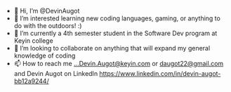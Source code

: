 - 👋 Hi, I’m @DevinAugot
- 👀 I’m interested learning new coding languages, gaming, or anything to do with the outdoors! :)
- 🌱 I’m currently a 4th semester student in the Software Dev program at Keyin college
- 💞️ I’m looking to collaborate on anything that will expand my general knowledge of coding
- 📫 How to reach me ...Devin.Augot@keyin.com or daugot22@gmail.com and Devin Augot on LinkedIn https://www.linkedin.com/in/devin-augot-bb12a9244/


<!---
DevinAugot/DevinAugot is a ✨ special ✨ repository because its `README.md` (this file) appears on your GitHub profile.
You can click the Preview link to take a look at your changes.
--->
